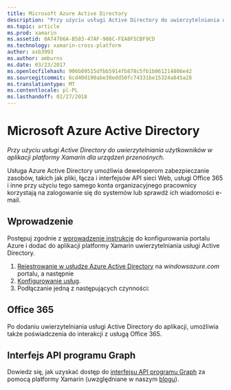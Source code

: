 ```yaml
---
title: Microsoft Azure Active Directory
description: "Przy użyciu usługi Active Directory do uwierzytelniania użytkowników w aplikacji platformy Xamarin dla urządzeń przenośnych."
ms.topic: article
ms.prod: xamarin
ms.assetid: 0A74766A-B583-47AF-986C-FEA8F5CBF9CD
ms.technology: xamarin-cross-platform
author: asb3993
ms.author: amburns
ms.date: 03/23/2017
ms.openlocfilehash: 906b09515dfbb5914fb878c5fb1b061214806e42
ms.sourcegitcommit: 6cd40d190abe38edd50fc74331be15324a845a28
ms.translationtype: MT
ms.contentlocale: pl-PL
ms.lasthandoff: 02/27/2018
---
```

# <a name="microsoft-azure-active-directory"></a>Microsoft Azure Active Directory

_Przy użyciu usługi Active Directory do uwierzytelniania użytkowników w aplikacji platformy Xamarin dla urządzeń przenośnych._


Usługa Azure Active Directory umożliwia deweloperom zabezpieczanie zasobów, takich jak pliki, łącza i interfejsów API sieci Web, usługi Office 365 i inne przy użyciu tego samego konta organizacyjnego pracownicy korzystają na zalogowanie się do systemów lub sprawdź ich wiadomości e-mail.

## <a name="getting-started"></a>Wprowadzenie

Postępuj zgodnie z [wprowadzenie instrukcje](~/cross-platform/data-cloud/active-directory/get-started/index.md) do konfigurowania portalu Azure i dodać do aplikacji platformy Xamarin uwierzytelniania usługi Active Directory.

1. [Rejestrowanie w usłudze Azure Active Directory](~/cross-platform/data-cloud/active-directory/get-started/register.md) na *windowsazure.com* portalu, a następnie
2. [Konfigurowanie usług](~/cross-platform/data-cloud/active-directory/get-started/configure.md).
3. Podłączanie jedną z następujących czynności:

## <a name="office-365"></a>Office 365

Po dodaniu uwierzytelniania usługi Active Directory do aplikacji, umożliwia także poświadczenia do interakcji z usługą Office 365.

## <a name="graph-api"></a>Interfejs API programu Graph

Dowiedz się, jak uzyskać dostęp do [interfejsu API programu Graph](~/cross-platform/data-cloud/active-directory/graph.md) za pomocą platformy Xamarin (uwzględniane w naszym [blogu](http://blog.xamarin.com/authenticate-xamarin-mobile-apps-using-azure-active-directory/)).

